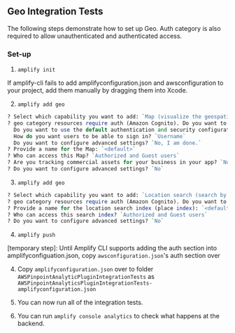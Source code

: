 ## Geo Integration Tests

The following steps demonstrate how to set up Geo. Auth category is also required to allow unauthenticated and authenticated access.

### Set-up

1. `amplify init`

If amplify-cli fails to add amplifyconfiguration.json and awsconfiguration to your project, add them manually by dragging them into Xcode.

2. `amplify add geo`

```perl
? Select which capability you want to add: `Map (visualize the geospatial data)` 
? geo category resources require auth (Amazon Cognito). Do you want to add auth now? `Yes`
  Do you want to use the default authentication and security configuration? `Default configuration`
  How do you want users to be able to sign in? `Username`
  Do you want to configure advanced settings? `No, I am done.`
? Provide a name for the Map: `<default>`
? Who can access this Map? `Authorized and Guest users`
? Are you tracking commercial assets for your business in your app? `No, I do not track devices or I only need to track consumers' personal devices`
? Do you want to configure advanced settings? `No`
```

3. `amplify add geo`

```perl
? Select which capability you want to add: `Location search (search by places, addresses, coordinates)`
? geo category resources require auth (Amazon Cognito). Do you want to add auth now? `Yes`
? Provide a name for the location search index (place index): `<default>`
? Who can access this search index? `Authorized and Guest users`
? Do you want to configure advanced settings? `No`
```

4. `amplify push`

[temporary step]: Until Amplify CLI supports adding the auth section into amplifyconfiguation.json, copy `awsconfiguration.json`'s auth section over

4. Copy `amplifyconfiguration.json` over to folder `AWSPinpointAnalyticPluginIntegrationTests` as `AWSPinpointAnalyticsPluginIntegrationTests-amplifyconfiguration.json`

5. You can now run all of the integration tests. 

6. You can run `amplify console analytics` to check what happens at the backend. 
